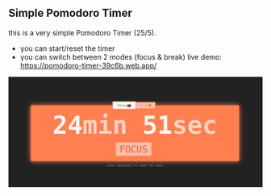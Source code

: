 ## Simple Pomodoro Timer
this is a very simple Pomodoro Timer (25/5).
- you can start/reset the timer
- you can switch between 2 modes (focus & break)
live demo: https://pomodoro-timer-39c6b.web.app/
<div style="text-align: center;">
  <img src="./resources/screenshot.png" />
</div>
